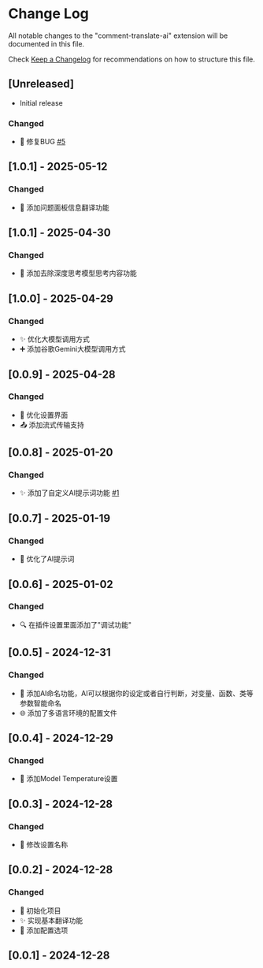 # Change Log

All notable changes to the "comment-translate-ai" extension will be documented in this file.

Check [Keep a Changelog](http://keepachangelog.com/) for recommendations on how to structure this file.

## [Unreleased]

- Initial release

### Changed

- 🔧 修复BUG [#5](https://github.com/Cheng-MaoMao/comment-translate-ai/issues/5)

## [1.0.1] - 2025-05-12

### Changed

- 🔄 添加问题面板信息翻译功能

## [1.0.1] - 2025-04-30

### Changed

- 🧹 添加去除深度思考模型思考内容功能

## [1.0.0] - 2025-04-29

### Changed

- ✨ 优化大模型调用方式
- ➕ 添加谷歌Gemini大模型调用方式

## [0.0.9] - 2025-04-28

### Changed

- 🔧 优化设置界面
- 📤 添加流式传输支持

## [0.0.8] - 2025-01-20

### Changed

- ✨ 添加了自定义AI提示词功能 [#1](https://github.com/Cheng-MaoMao/comment-translate-ai/issues/1)

## [0.0.7] - 2025-01-19

### Changed

- 🤖 优化了AI提示词

## [0.0.6] - 2025-01-02

### Changed

- 🔍 在插件设置里面添加了"调试功能"

## [0.0.5] - 2024-12-31

### Changed

- 🤖 添加AI命名功能，AI可以根据你的设定或者自行判断，对变量、函数、类等参数智能命名
- 🌐 添加了多语言环境的配置文件

## [0.0.4] - 2024-12-29

### Changed

- 🔧 添加Model Temperature设置

## [0.0.3] - 2024-12-28

### Changed

- 🔧 修改设置名称

## [0.0.2] - 2024-12-28

### Changed

- 🎉 初始化项目
- ✨ 实现基本翻译功能
- 🔧 添加配置选项

## [0.0.1] - 2024-12-28

